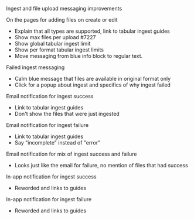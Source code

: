 Ingest and file upload messaging improvements

On the pages for adding files on create or edit

- Explain that all types are supported, link to tabular ingest guides
- Show max files per upload #7227
- Show global tabular ingest limit
- Show per format tabular ingest limits
- Move messaging from blue info block to regular text.

Failed ingest messaging

- Calm blue message that files are available in original format only
- Click for a popup about ingest and specifics of why ingest failed

Email notification for ingest success

- Link to tabular ingest guides
- Don't show the files that were just ingested

Email notification for ingest failure

- Link to tabular ingest guides
- Say "incomplete" instead of "error"

Email notification for mix of ingest success and failure

- Looks just like the email for failure, no mention of files that had success

In-app notification for ingest success

- Reworded and links to guides

In-app notification for ingest failure

- Reworded and links to guides

